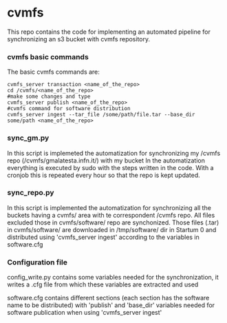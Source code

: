 # cvmfs

This repo contains the code for implementing an automated pipeline for synchronizing an s3 bucket with cvmfs repository. 

### cvmfs basic commands
The basic cvmfs commands are:
```
cvmfs_server transaction <name_of_the_repo> 
cd /cvmfs/<name_of_the_repo>
#make some changes and type 
cvmfs_server publish <name_of_the_repo>
#cvmfs command for software distribution 
cvmfs_server ingest --tar_file /some/path/file.tar --base_dir some/path <name_of_the_repo>
```

### sync_gm.py
In this script is implemeted the automatization for synchronizing my /cvmfs repo (/cvmfs/gmalatesta.infn.it/) with my bucket 
In the automatization everything is executed by sudo with the steps written in the code. 
With a cronjob this is repeated every hour so that the repo is kept updated. 

### sync_repo.py
In this script is implemented the automatization for synchronizing all the buckets having a cvmfs/ area with te correspondent /cvmfs repo. 
All files excluded those in cvmfs/software/ repo are synchonized. 
Those files (.tar) in cvmfs/software/ are downloaded in /tmp/software/ dir in Startum 0 and distributed using 'cvmfs_server ingest' according to the variables in software.cfg

### Configuration file 
config_write.py contains some variables needed for the synchronization, it writes a .cfg file from which these variables are extracted and used

software.cfg contains different sections (each section has the software name to be distributed) with 'publish' and 'base_dir' variables needed for software publication when using 'cvmfs_server ingest'
